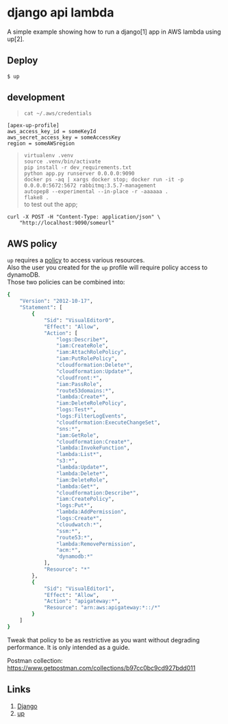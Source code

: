 # django api lambda

A simple example showing how to run a django[1] app in AWS lambda using up[2].

## Deploy

```
$ up
```
 
## development
> `cat ~/.aws/credentials`
```
[apex-up-profile]
aws_access_key_id = someKeyId
aws_secret_access_key = someAccessKey
region = someAWSregion
```
> `virtualenv .venv`                             
> `source .venv/bin/activate`                            
> `pip install -r dev_requirements.txt`                                   
> `python app.py runserver 0.0.0.0:9090`                  
> `docker ps -aq | xargs docker stop; docker run -it -p 0.0.0.0:5672:5672 rabbitmq:3.5.7-management`               
> `autopep8 --experimental --in-place -r -aaaaaa .`                          
> `flake8 .`                        
> to test out the app;
```
curl -X POST -H "Content-Type: application/json" \
    "http://localhost:9090/someurl"
```
 
## AWS policy
`up` requires a [policy](https://up.docs.apex.sh/#aws_credentials.iam_policy_for_up_cli) to access various resources.         
Also the user you created for the `up` profile will require policy access to dynamoDB.         
Those two policies can be combined into:         
```bash
{
    "Version": "2012-10-17",
    "Statement": [
        {
            "Sid": "VisualEditor0",
            "Effect": "Allow",
            "Action": [
                "logs:Describe*",
                "iam:CreateRole",
                "iam:AttachRolePolicy",
                "iam:PutRolePolicy",
                "cloudformation:Delete*",
                "cloudformation:Update*",
                "cloudfront:*",
                "iam:PassRole",
                "route53domains:*",
                "lambda:Create*",
                "iam:DeleteRolePolicy",
                "logs:Test*",
                "logs:FilterLogEvents",
                "cloudformation:ExecuteChangeSet",
                "sns:*",
                "iam:GetRole",
                "cloudformation:Create*",
                "lambda:InvokeFunction",
                "lambda:List*",
                "s3:*",
                "lambda:Update*",
                "lambda:Delete*",
                "iam:DeleteRole",
                "lambda:Get*",
                "cloudformation:Describe*",
                "iam:CreatePolicy",
                "logs:Put*",
                "lambda:AddPermission",
                "logs:Create*",
                "cloudwatch:*",
                "ssm:*",
                "route53:*",
                "lambda:RemovePermission",
                "acm:*",
                "dynamodb:*"
            ],
            "Resource": "*"
        },
        {
            "Sid": "VisualEditor1",
            "Effect": "Allow",
            "Action": "apigateway:*",
            "Resource": "arn:aws:apigateway:*::/*"
        }
    ]
}
```     
Tweak that policy to be as restrictive as you want without degrading performance. It is only intended as a guide.                          

Postman collection: https://www.getpostman.com/collections/b97cc0bc9cd927bdd011

## Links

1. [Django](https://www.djangoproject.com/)
2. [up](https://github.com/apex/up)
